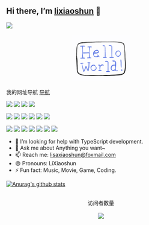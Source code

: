 ## Hi there, I’m [lixiaoshun](https://github.com/lixiaoshun/) 👋

<p>
  <img src="https://visitor-badge.laobi.icu/badge?page_id=Bingo.readme">
</p>

<p align="center">
  <img src="https://github.com/lixiaoshun/lixiaoshun/blob/master/hello-world.gif" width="30%">
</p>

我的网址导航 [导航](https://lixiaoshun.github.io/web-nav/#/)

[![](https://img.shields.io/badge/Windows-10-2376bc?style=flat-square&logo=windows&logoColor=ffffff)](https://www.microsoft.com/windows/get-windows-10)
[![](https://img.shields.io/badge/IDE-Visual%20Studio%20Code-blue?style=flat-square&logo=visual-studio-code&logoColor=ffffff)](https://code.visualstudio.com/)
[![](https://img.shields.io/badge/Intellij-Idea-blue?style=flat-square&logo=intellijidea&logoColor=000000)](https://www.jetbrains.com/idea/)
[![](https://img.shields.io/badge/IDE-WebStorm-blue?style=flat-square&logo=jetbrains&logoColor=ffffff)](https://www.jetbrains.com/webstorm/)

[![](https://img.shields.io/badge/-JavaScript-f7e018?style=flat-square&logo=javascript&logoColor=white)](https://www.ecma-international.org/)
[![](https://img.shields.io/badge/-HTML5-E34F26?style=flat-square&logo=html5&logoColor=white)](https://html.spec.whatwg.org/)
[![](https://img.shields.io/badge/-CSS3-1572B6?style=flat-square&logo=css3&logoColor=white)](https://www.w3.org/Style/CSS/)
[![](https://img.shields.io/badge/TypeScript-cb3837?style=flat-square&logo=TypeScript&logoColor=ffffff)](https://www.typescriptlang.org/)
[![](https://img.shields.io/badge/-Java-007396?style=flat-square&logo=java&logoColor=ffffff)](https://developer.oracle.com/java/)
[![](https://img.shields.io/badge/-MySQL-4479A1?style=flat-square&logo=MySQL&logoColor=ffffff)](https://www.mysql.com/)

[![](https://img.shields.io/badge/-NPM-cb3837?style=flat-square&logo=npm&logoColor=white)](https://npmjs.com/)
[![](https://img.shields.io/badge/-Git-f05032?style=flat-square&logo=git&logoColor=white)](https://git-scm.com/)
[![](https://img.shields.io/badge/-Linux-fcc624?style=flat-square&logo=linux&logoColor=white)](https://www.linuxfoundation.org/)
[![](https://img.shields.io/badge/React-cb3837?style=flat-square&logo=React&logoColor=ffffff)](https://reactjs.org/)
[![](https://img.shields.io/badge/-Vue.js-4fc08d?style=flat-square&logo=vue.js&logoColor=ffffff)](https://vuejs.org/)
[![](https://img.shields.io/badge/-Nginx-269539?style=flat-square&logo=nginx&logoColor=ffffff)](https://nginx.org/)
[![](https://img.shields.io/badge/-Webpack-8DD6F9?style=flat-square&logo=webpack&logoColor=ffffff)](https://webpack.docschina.org/)


- 🤔 I’m looking for help with TypeScript development.
- 💬 Ask me about Anything you want~
- 📫 Reach me: lisaxiaoshun@foxmail.com
- 😄 Pronouns: LiXiaoshun 
- ⚡ Fun fact: Music, Movie, Game, Coding.


[![Anurag's github stats](https://github-readme-stats.vercel.app/api?username=lixiaoshun)](https://github.com/anuraghazra/github-readme-stats)


<p align="center"> 
  <br>
  访问者数量<br><br>
  <img src="https://counter-bingo.glitch.me/count.svg?user=lixiaoshun" />
</p>

<!-- <p>
  <img src="https://github.com/lixiaoshun/lixiaoshun/blob/master/lurking-cat.gif">
</p> -->
